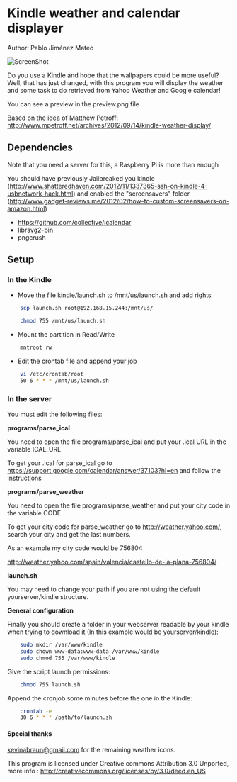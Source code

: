 Kindle weather and calendar displayer
====================================

Author: Pablo Jiménez Mateo

![ScreenShot](https://raw.github.com/gef3233/kindle-wallpaper/master/with_kindle.JPG)

Do you use a Kindle and hope that the wallpapers could be more useful? Well, that has just changed,
with this program you will display the weather and some task to do retrieved from Yahoo Weather
and Google calendar!

You can see a preview in the preview.png file

Based on the idea of Matthew Petroff: http://www.mpetroff.net/archives/2012/09/14/kindle-weather-display/

Dependencies
------------

Note that you need a server for this, a Raspberry Pi is more than enough

You should have previously Jailbreaked you kindle (http://www.shatteredhaven.com/2012/11/1337365-ssh-on-kindle-4-usbnetwork-hack.html)
and enabled the "screensavers" folder (http://www.gadget-reviews.me/2012/02/how-to-custom-screensavers-on-amazon.html)

- https://github.com/collective/icalendar
- librsvg2-bin 
- pngcrush

Setup
-------------

### In the Kindle

- Move the file kindle/launch.sh to /mnt/us/launch.sh and add rights
```bash
    scp launch.sh root@192.168.15.244:/mnt/us/

    chmod 755 /mnt/us/launch.sh
```
- Mount the partition in Read/Write
```bash
    mntroot rw
```
- Edit the crontab file and append your job
```bash
    vi /etc/crontab/root 
    50 6 * * * /mnt/us/launch.sh
```

### In the server

You must edit the following files:

**programs/parse_ical**

You need to open the file programs/parse_ical and put your .ical URL in the variable ICAL_URL

To get your .ical for parse_ical go to https://support.google.com/calendar/answer/37103?hl=en and follow the instructions

**programs/parse_weather**

You need to open the file programs/parse_weather and put your city code in the variable CODE

To get your city code for parse_weather go to http://weather.yahoo.com/, search your city and get the last numbers.

As an example my city code would be 756804

http://weather.yahoo.com/spain/valencia/castello-de-la-plana-756804/

**launch.sh**

You may need to change your path if you are not using the default yourserver/kindle structure.

**General configuration**

Finally you should create a folder in your webserver readable by your kindle when trying to download it (In this example would be yourserver/kindle):

```bash
    sudo mkdir /var/www/kindle
    sudo chown www-data:www-data /var/www/kindle
    sudo chmod 755 /var/www/kindle
```

Give the script launch permissions:

```bash
    chmod 755 launch.sh
```

Append the cronjob some minutes before the one in the Kindle:

```bash
    crontab -e 
    30 6 * * * /path/to/launch.sh
```

#### Special thanks

kevinabraun@gmail.com for the remaining weather icons.

This program is licensed under Creative commons Attribution 3.0 Unported, more info : 
http://creativecommons.org/licenses/by/3.0/deed.en_US

